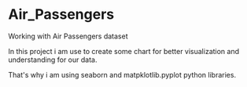 # Air_Passengers

Working with Air Passengers dataset

In this project i am use to create some chart for better visualization and understanding for our data.

That's why i am using seaborn and matpklotlib.pyplot python libraries.

